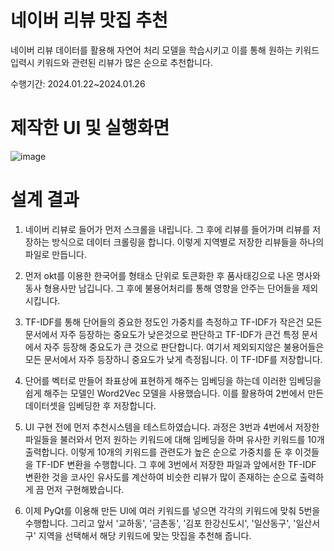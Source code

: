 # 네이버 리뷰 맛집 추천

네이버 리뷰 데이터를 활용해 자연어 처리 모델을 학습시키고 이를 통해 원하는 키워드 입력시 키워드와 관련된 리뷰가 많은 순으로 추천합니다.

수행기간: 2024.01.22~2024.01.26


# 제작한 UI 및 실행화면

![image](https://github.com/jinhoheoo/food_recommendation_project/assets/153490852/b0c6391b-1edb-47e6-a02f-349ec72cbae3)




# 설계 결과

1. 네이버 리뷰로 들어가 먼저 스크롤을 내립니다. 그 후에 리뷰를 들어가며 리뷰를 저장하는 방식으로 데이터 크롤링을 합니다. 이렇게 지역별로 저장한 리뷰들을 하나의 파일로 만듭니다.

2. 먼저 okt를 이용한 한국어를 형태소 단위로 토큰화한 후 품사태깅으로 나온 명사와 동사 형용사만 남깁니다. 그 후에 불용어처리를 통해 영향을 안주는 단어들을 제외시킵니다.

3. TF-IDF를 통해 단어들의 중요한 정도인 가중치를 측정하고 TF-IDF가 작은건 모든 문서에서 자주 등장하는 중요도가 낮은것으로 판단하고 TF-IDF가 큰건 특정 문서에서 자주 등장해 중요도가 큰 것으로 판단합니다. 여기서 제외되지않은 불용어들은 모든 문서에서 자주 등장하니 중요도가 낮게 측정됩니다. 이 TF-IDF를 저장합니다. 

4. 단어를 벡터로 만들어 좌표상에 표현하게 해주는 임베딩을 하는데 이러한 임베딩을 쉽게 해주는 모델인 Word2Vec 모델을 사용했습니다. 이를 활용하여 2번에서 만든 데이터셋을 임베딩한 후 저장합니다. 

5. UI 구현 전에 먼저 추천시스템을 테스트하였습니다. 과정은 3번과 4번에서 저장한 파일들을 불러와서 먼저 원하는 키워드에 대해 임베딩을 하며 유사한 키워드를 10개 출력합니다. 이렇게 10개의 키워드를 관련도가 높은 순으로 가중치를 둔 후 이것들을 TF-IDF 변환을 수행합니다. 그 후에 3번에서 저장한 파일과 앞에서한 TF-IDF 변환한 것을  코사인 유사도를 계산하여 비슷한 리뷰가 많이 존재하는 순으로 출력하게 끔 먼저 구현해봤습니다. 

5. 이제 PyQt를 이용해 만든 UI에 여러 키워드를 넣으면 각각의 키워드에 맞춰 5번을 수행합니다. 그리고 앞서 '교하동', '금촌동', '김포 한강신도시', '일산동구', '일산서구' 지역을 선택해서 해당 키워드에 맞는 맛집을 추천해 줍니다.

